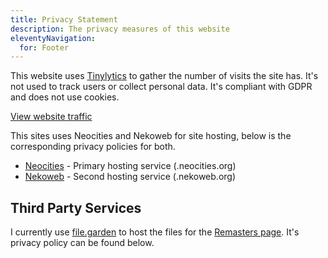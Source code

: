 ```yaml
---
title: Privacy Statement
description: The privacy measures of this website
eleventyNavigation:
  for: Footer
---
```


This website uses [Tinylytics](https://tinylytics.app/) to gather the number of visits the site has. It's not used to track users or collect personal data. It's compliant with GDPR and does not use cookies.

<a href="https://tinylytics.app/public/5HHwsUJz9sdyGAGcFQRx" class="button">View website traffic</a>

This sites uses Neocities and Nekoweb for site hosting, below is the corresponding privacy policies for both.

- [Neocities](https://neocities.org/privacy) - Primary hosting service (.neocities.org)
- [Nekoweb](https://nekoweb.org/privacy) - Second hosting service (.nekoweb.org)

## Third Party Services

I currently use [file.garden]() to host the files for the [Remasters page](/downloads/remasters). It's privacy policy can be found below.


